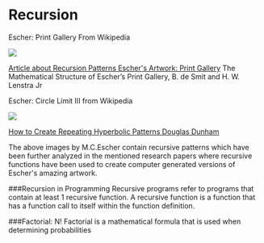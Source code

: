 # Recursion

Escher:  Print Gallery From Wikipedia

![](https://upload.wikimedia.org/wikipedia/en/0/02/Print_Gallery_by_M._C._Escher.jpg)

[Article about Recursion Patterns Escher's Artwork: Print Gallery](http://www.ams.org/notices/200304/fea-escher.pdf) 
The Mathematical Structure of Escher’s Print Gallery, B. de Smit and H. W. Lenstra Jr

Escher: Circle Limit III from Wikipedia

![](https://upload.wikimedia.org/wikipedia/en/5/55/Escher_Circle_Limit_III.jpg)

[How to Create Repeating Hyperbolic Patterns Douglas Dunham](https://www.d.umn.edu/~ddunham/eccad09.pdf)


The above images by M.C.Escher contain recursive patterns which have been further analyzed in the mentioned research papers where recursive functions have been used to create computer generated versions of Escher's amazing artwork.

###Recursion in Programming
Recursive programs refer to programs that contain at least 1 recursive function.  A recursive function is a function that has a function call to itself within the function definition.

###Factorial:  N!
Factorial is a mathematical formula that is used when determining probabilities 



